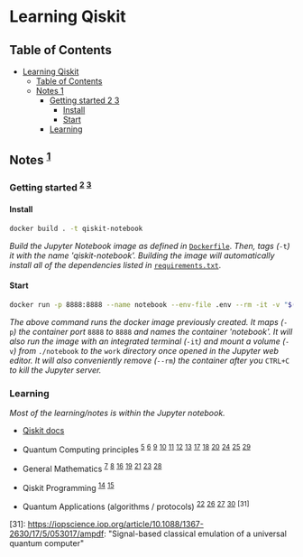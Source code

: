 # Learning Qiskit

## Table of Contents

- [Learning Qiskit](#learning-qiskit)
  - [Table of Contents](#table-of-contents)
  - [Notes 1](#notes-1)
    - [Getting started 2 3](#getting-started-2-3)
      - [Install](#install)
      - [Start](#start)
    - [Learning](#learning)

## Notes <sup>[1]</sup>

### Getting started <sup>[2]</sup> <sup>[3]</sup>

#### Install

```bash
docker build . -t qiskit-notebook
```

*Build the Jupyter Notebook image as defined in* [`Dockerfile`](./Dockerfile). *Then, tags (*`-t`*) it with the name 'qiskit-notebook'. Building the image will automatically install all of the dependencies listed in* [`requirements.txt`](./requirements.txt).

#### Start

```bash
docker run -p 8888:8888 --name notebook --env-file .env --rm -it -v "$(pwd)/notebook:/home/jovyan/work" qiskit-notebook
```

*The above command runs the docker image previously created. It maps (*`-p`*) the container port* `8888` *to* `8888` *and names the container 'notebook'. It will also run the image with an integrated terminal (*`-it`*) and mount a volume (*`-v`*) from* `./notebook` *to the* `work` *directory once opened in the Jupyter web editor. It will also conveniently remove (*`--rm`*) the container after you* `CTRL+C` *to kill the Jupyter server.*

### Learning

*Most of the learning/notes is within the Jupyter notebook.*

- [Qiskit docs][4]

- Quantum Computing principles <sup>[5]</sup> <sup>[6]</sup> <sup>[9]</sup> <sup>[10]</sup> <sup>[11]</sup> <sup>[12]</sup> <sup>[13]</sup> <sup>[17]</sup> <sup>[18]</sup> <sup>[20]</sup> <sup>[24]</sup> <sup>[25]</sup> <sup>[29]</sup>

- General Mathematics <sup>[7]</sup> <sup>[8]</sup> <sup>[16]</sup> <sup>[19]</sup> <sup>[21]</sup> <sup>[23]</sup> <sup>[28]</sup>

- Qiskit Programming <sup>[14]</sup> <sup>[15]</sup>

- Quantum Applications (algorithms / protocols) <sup>[22]</sup> <sup>[26]</sup> <sup>[27]</sup> <sup>[30]</sup> <sup>[31]</sup>

<!-- References -->

[1]: <https://qiskit.org/textbook> "Qiskit Textbook"

[2]: <https://developers.refinitiv.com/en/article-catalog/article/how-to-set-up-and-run-data-science-development-environment-with-> "How to set up and run Python Data Science Development Environment with Jupyter on Docker"

[3]: <https://docs.docker.com/engine/reference> "Docker Docs"

[4]: <https://qiskit.org/documentation/> "Qiskit docs"

[5]: <https://en.wikipedia.org/wiki/Qubit> "Understanding qubits"

[6]: <https://en.wikipedia.org/wiki/Born_rule> "The Born rule"

[7]: <https://en.wikipedia.org/wiki/Pauli_matrices> "Pauli matrices"

[8]: <https://math.mit.edu/~gs/linearalgebra/linearalgebra5_6-1.pdf> "Eigenvalues and eigenvectors"

[9]: <https://raw.githubusercontent.com/qiskit-community/qiskit-textbook/main/content/ch-states/supplements/single-gates-cheatsheet.pdf> "Single-Qubit Quantum Gate Cheet-sheet"

[10]: <https://www.quantum-inspire.com/kbase/hadamard/> "Hadamard Gate"

[11]: <https://quantum-computing.ibm.com/composer/docs/iqx/guide/introducing-qubit-phase> "Quantum Phase"

[12]: <https://physics.stackexchange.com/questions/261664/how-to-measure-relative-phases-of-quantum-states> "Relative Phase"

[13]: <https://ocw.tudelft.nl/course-lectures/3-2-2-phase-kickback/> "Phase kickback"

[14]: <https://qiskit.org/documentation/stubs/qiskit.circuit.QuantumCircuit.draw.html?highlight=draw#qiskit.circuit.QuantumCircuit.draw> "QuantumCircuit.draw"

[15]: <https://bibis.ir/science-books/programming/2022/Qiskit%20Pocket%20Guide%20Fourth%20Early%20Release%20by%20James%20Weaver_bibis.ir.pdf> "Qiskit Pocket Guide"

[16]: <https://en.wikipedia.org/wiki/Euler%27s_formula> "Euler's formula"

[17]: <https://en.wikipedia.org/wiki/Quantum_logic_gate#Parallel_gates> "Understanding Parallel gates"

[18]: <https://en.wikipedia.org/wiki/List_of_quantum_logic_gates> "List of quantum gates"

[19]: <https://en.wikipedia.org/wiki/Matrix_exponential#Computing_the_matrix_exponential> "Matrix exponentiation"

[20]: <https://www.quantum-inspire.com/kbase/rotation-operators> "Rotation operators"

[21]: <https://en.wikipedia.org/wiki/Injective_function> "Injective functions"

[22]: <https://en.wikipedia.org/wiki/Deutsch%E2%80%93Jozsa_algorithm> "The Deutsch-Jozsa algorithm"

[23]: <https://en.wikipedia.org/wiki/Bra%E2%80%93ket_notation> "Dirac Notation"

[24]: <https://en.wikipedia.org/wiki/Hadamard_transform> "Hadamard transform"

[25]: <http://einsteinrelativelyeasy.com/index.php/quantum-mechanics/154-hadamard-gate-on-multiple-qubits?tmpl=component&print=1> "Parrallel hadamard transform"

[26]: <http://einsteinrelativelyeasy.com/index.php/quantum-mechanics/168-the-deutsch-jozsa-algorithm?tmpl=component&print=1> "The Deutsch-Jozsa algorithm"

[27]: <https://en.wikipedia.org/wiki/Bernstein%E2%80%93Vazirani_algorithm> "The Bernstein-Vazirani algorithm"

[28]: <https://www.youtube.com/watch?v=mkGsMWi_j4Q> "Discrete Fourier Transform"

[29]: <https://en.wikipedia.org/wiki/Quantum_Fourier_transform> "Quantum Fourier Transform"

[30]: <https://www.nature.com/articles/s41598-021-04639-0> "QFT's for estimating drive cycles"
  
[31]: <https://iopscience.iop.org/article/10.1088/1367-2630/17/5/053017/ampdf>: "Signal-based classical emulation of a universal quantum computer"

